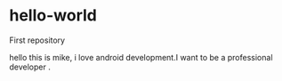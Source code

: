 # hello-world
First repository

hello
this is mike, i love android development.I want to be a professional developer 
.

